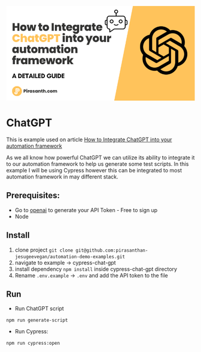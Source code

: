  <p align="center">
  <img src="../../assets/ChatGPT.png" /> 
 </p>
 
 # ChatGPT
 
 This is example used on article [How to Integrate ChatGPT into your automation framework](https://pirasanth.com/blog/how-to-integrate-chatgpt-into-your-automation-framework)
 
As we all know how powerful ChatGPT we can utilize its ability to integrate it to our automation framework to help us generate some test scripts. 
In this example I will be using Cypress however this can be integrated to most automation framework in may different stack.

## Prerequisites:

- Go to [openai](https://platform.openai.com/account/api-keys) to generate your API Token - Free to sign up
- Node

## Install

1. clone project `git clone git@github.com:pirasanthan-jesugeevegan/automation-demo-examples.git`
2. navigate to example -> cypress-chat-gpt
3. install dependency `npm install` inside cypress-chat-gpt directory
4. Rename `.env.example` -> `.env` and add the API token to the file

## Run

- Run ChatGPT script

```
npm run generate-script
```

- Run Cypress:

```
npm run cypress:open
```
